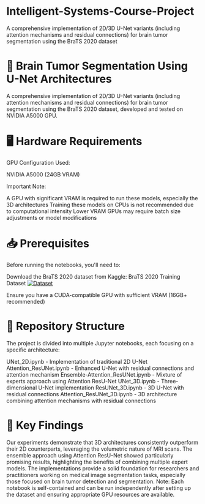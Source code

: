 # Intelligent-Systems-Course-Project
A comprehensive implementation of 2D/3D U-Net variants (including attention mechanisms and residual connections) for brain tumor segmentation using the BraTS 2020 dataset
# 🧠 Brain Tumor Segmentation Using U-Net Architectures
A comprehensive implementation of 2D/3D U-Net variants (including attention mechanisms and residual connections) for brain tumor segmentation using the BraTS 2020 dataset, developed and tested on NVIDIA A5000 GPU.
# 🖥️ Hardware Requirements
GPU Configuration Used:

NVIDIA A5000 (24GB VRAM)

Important Note:

A GPU with significant VRAM is required to run these models, especially the 3D architectures
Training these models on CPUs is not recommended due to computational intensity
Lower VRAM GPUs may require batch size adjustments or model modifications

# 📥 Prerequisites
Before running the notebooks, you'll need to:

Download the BraTS 2020 dataset from Kaggle:
BraTS 2020 Training Dataset 
[![Dataset](https://img.shields.io/badge/Dataset-BraTS2020-blue)](https://www.kaggle.com/datasets/awsaf49/brats2020-training-data)

Ensure you have a CUDA-compatible GPU with sufficient VRAM (16GB+ recommended)

# 📁 Repository Structure
The project is divided into multiple Jupyter notebooks, each focusing on a specific architecture:

UNet_2D.ipynb - Implementation of traditional 2D U-Net
Attention_ResUNet.ipynb - Enhanced U-Net with residual connections and attention mechanism
Ensemble-Attention_ResUNet.ipynb - Mixture of experts approach using Attention ResU-Net
UNet_3D.ipynb - Three-dimensional U-Net implementation
ResUNet_3D.ipynb - 3D U-Net with residual connections
Attention_ResUNet_3D.ipynb - 3D architecture combining attention mechanisms with residual connections

# 🔬 Key Findings
Our experiments demonstrate that 3D architectures consistently outperform their 2D counterparts, leveraging the volumetric nature of MRI scans. The ensemble approach using Attention ResU-Net showed particularly promising results, highlighting the benefits of combining multiple expert models.
The implementations provide a solid foundation for researchers and practitioners working on medical image segmentation tasks, especially those focused on brain tumor detection and segmentation.
Note: Each notebook is self-contained and can be run independently after setting up the dataset and ensuring appropriate GPU resources are available.
